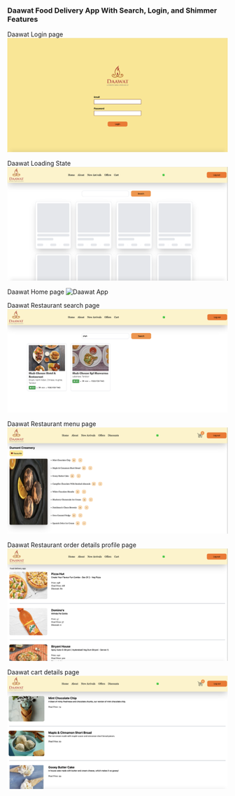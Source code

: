 ### Daawat Food Delivery App With Search, Login, and Shimmer Features

Daawat Login page
![Daawat App Loader](src/assets/login_page.png "Login Page")

Daawat Loading State
![Daawat App Loader](src/assets/daawat_loader.png "Loading...")

Daawat Home page 
![Daawat App](src/assets/daawat_homepage.png "Home")

Daawat Restaurant search page
![Daawat App](src/assets/search_page.png "Menu")

Daawat Restaurant menu page
![Daawat App](src/assets/daawat_menu_items.png "Menu")

Daawat Restaurant order details profile page
![Daawat App](src/assets/profile.png "Profile")

Daawat cart details page
![Daawat App](src/assets/daawat_cart_page.png "Menu")
